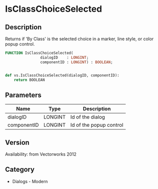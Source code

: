 # IsClassChoiceSelected

## Description
Returns if 'By Class' is the selected choice in a marker, line style, or color popup control.

```pascal
FUNCTION IsClassChoiceSelected(
				dialogID    : LONGINT;
				componentID : LONGINT) : BOOLEAN;
```

```python

def vs.IsClassChoiceSelected(dialogID, componentID):
    return BOOLEAN
```

## Parameters
|Name|Type|Description|
|---|---|---|
|dialogID|LONGINT|Id of the dialog|
|componentID|LONGINT|Id of the popup control|

## Version
Availability: from Vectorworks 2012
## Category
* Dialogs - Modern

